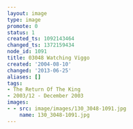 ```yaml
---
layout: image
type: image
promote: 0
status: 1
created_ts: 1092143464
changed_ts: 1372159434
node_id: 1091
title: 03048 Watching Viggo
created: '2004-08-10'
changed: '2013-06-25'
aliases: []
tags:
- The Return Of The King
- 2003/12 - December 2003
images:
- - src: image/images/130_3048-1091.jpg
    name: 130_3048-1091.jpg
---
```


